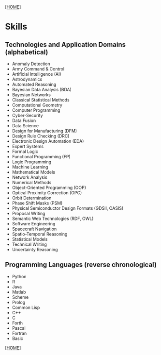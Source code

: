 [[HOME](index.md)]

# Skills

## Technologies and Application Domains (alphabetical)

* Anomaly Detection
* Army Command & Control
* Artificial Intelligence (AI)
* Astrodynamics
* Automated Reasoning
* Bayesian Data Analysis (BDA)
* Bayesian Networks
* Classical Statistical Methods
* Computational Geometry
* Computer Programming
* Cyber-Security
* Data Fusion
* Data Science
* Design for Manufacturing (DFM)
* Design Rule Checking (DRC)
* Electronic Design Automation (EDA)
* Expert Systems
* Formal Logic
* Functional Programming (FP)
* Logic Programming
* Machine Learning
* Mathematical Models
* Network Analysis
* Numerical Methods
* Object-Oriented Programming (OOP)
* Optical Proximity Correction (OPC)
* Orbit Determination
* Phase Shift Masks (PSM)
* Physical Semiconductor Design Formats (GDSII, OASIS)
* Proposal Writing
* Semantic Web Technologies (RDF, OWL)
* Software Engineering
* Spacecraft Navigation
* Spatio-Temporal Reasoning
* Statistical Models
* Technical Writing
* Uncertainty Reasoning

## Programming Languages (reverse chronological)

* Python
* R
* Java
* Matlab
* Scheme
* Prolog
* Common Lisp
* C++
* C
* Forth
* Pascal
* Fortran
* Basic

[[HOME](index.md)]

